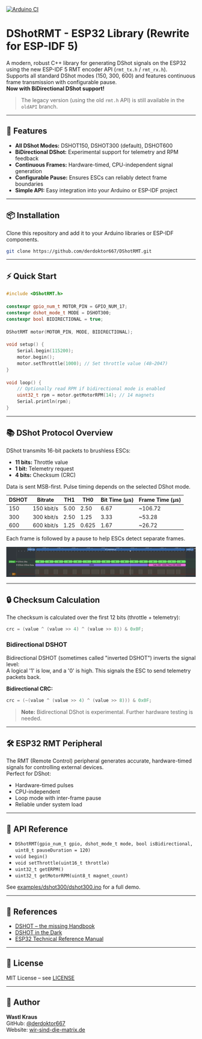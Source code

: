 [![Arduino CI](https://github.com/derdoktor667/DShotRMT/actions/workflows/esp32.yml/badge.svg?event=push)](https://github.com/derdoktor667/DShotRMT/actions/workflows/esp32.yml)

# DShotRMT - ESP32 Library (Rewrite for ESP-IDF 5)

A modern, robust C++ library for generating DShot signals on the ESP32 using the new ESP-IDF 5 RMT encoder API (`rmt_tx.h` / `rmt_rx.h`).  
Supports all standard DShot modes (150, 300, 600) and features continuous frame transmission with configurable pause.  
**Now with BiDirectional DShot support!**

> The legacy version (using the old `rmt.h` API) is still available in the `oldAPI` branch.

---

## 🚀 Features

- **All DShot Modes:** DSHOT150, DSHOT300 (default), DSHOT600
- **BiDirectional DShot:** Experimental support for telemetry and RPM feedback
- **Continuous Frames:** Hardware-timed, CPU-independent signal generation
- **Configurable Pause:** Ensures ESCs can reliably detect frame boundaries
- **Simple API:** Easy integration into your Arduino or ESP-IDF project

---

## 📦 Installation

Clone this repository and add it to your Arduino libraries or ESP-IDF components.

```sh
git clone https://github.com/derdoktor667/DShotRMT.git
```

---

## ⚡ Quick Start

```cpp
#include <DShotRMT.h>

constexpr gpio_num_t MOTOR_PIN = GPIO_NUM_17;
constexpr dshot_mode_t MODE = DSHOT300;
constexpr bool BIDIRECTIONAL = true;

DShotRMT motor(MOTOR_PIN, MODE, BIDIRECTIONAL);

void setup() {
    Serial.begin(115200);
    motor.begin();
    motor.setThrottle(1000); // Set throttle value (48–2047)
}

void loop() {
    // Optionally read RPM if bidirectional mode is enabled
    uint32_t rpm = motor.getMotorRPM(14); // 14 magnets
    Serial.println(rpm);
}
```

---

## 📚 DShot Protocol Overview

DShot transmits 16-bit packets to brushless ESCs:

- **11 bits:** Throttle value
- **1 bit:** Telemetry request
- **4 bits:** Checksum (CRC)

Data is sent MSB-first. Pulse timing depends on the selected DShot mode.

| DSHOT | Bitrate     | TH1   | TH0    | Bit Time (µs) | Frame Time (µs) |
|-------|-------------|-------|--------|---------------|-----------------|
| 150   | 150 kbit/s  | 5.00  | 2.50   | 6.67          | ~106.72         |
| 300   | 300 kbit/s  | 2.50  | 1.25   | 3.33          | ~53.28          |
| 600   | 600 kbit/s  | 1.25  | 0.625  | 1.67          | ~26.72          |

Each frame is followed by a pause to help ESCs detect separate frames.

![DShotRMT](https://raw.githubusercontent.com/derdoktor667/DShotRMT/refs/heads/main/img/dshot300.png)

---

## 🔒 Checksum Calculation

The checksum is calculated over the first 12 bits (throttle + telemetry):

```c
crc = (value ^ (value >> 4) ^ (value >> 8)) & 0x0F;
```

### Bidirectional DSHOT

Bidirectional DSHOT (sometimes called "inverted DSHOT") inverts the signal level:  
A logical '1' is low, and a '0' is high. This signals the ESC to send telemetry packets back.

**Bidirectional CRC:**

```c
crc = (~(value ^ (value >> 4) ^ (value >> 8))) & 0x0F;
```

> **Note:** Bidirectional DShot is experimental. Further hardware testing is needed.

---

## 🛠️ ESP32 RMT Peripheral

The RMT (Remote Control) peripheral generates accurate, hardware-timed signals for controlling external devices.  
Perfect for DShot:  
- Hardware-timed pulses  
- CPU-independent  
- Loop mode with inter-frame pause  
- Reliable under system load

---

## 📝 API Reference

- `DShotRMT(gpio_num_t gpio, dshot_mode_t mode, bool isBidirectional, uint8_t pauseDuration = 120)`
- `void begin()`
- `void setThrottle(uint16_t throttle)`
- `uint32_t getERPM()`
- `uint32_t getMotorRPM(uint8_t magnet_count)`

See [examples/dshot300/dshot300.ino](examples/dshot300/dshot300.ino) for a full demo.

---

## 📖 References

- [DSHOT – the missing Handbook](https://brushlesswhoop.com/dshot-and-bidirectional-dshot/)
- [DSHOT in the Dark](https://dmrlawson.co.uk/index.php/2017/12/04/dshot-in-the-dark/)
- [ESP32 Technical Reference Manual](https://www.espressif.com/sites/default/files/documentation/esp32_technical_reference_manual_en.pdf)

---

## 📄 License

MIT License – see [LICENSE](LICENSE)

---

## 👤 Author

**Wastl Kraus**  
GitHub: [@derdoktor667](https://github.com/derdoktor667)  
Website: [wir-sind-die-matrix.de](https://wir-sind-die-matrix.de)
